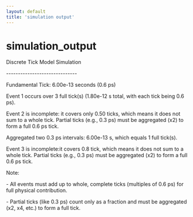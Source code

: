 ```yaml
---
layout: default
title: 'simulation output'
---
```


<h1>simulation_output</h1>
<p>Discrete Tick Model Simulation</p>
<p>------------------------------</p>
<p>Fundamental Tick: 6.00e-13 seconds (0.6 ps)</p>
<p>
  Event 1 occurs over 3 full tick(s) (1.80e-12 s total, with each tick being 0.6
  ps).
</p>
<p>
  Event 2 is incomplete: it covers only 0.50 ticks, which means it does not sum
  to a whole tick. Partial ticks (e.g., 0.3 ps) must be aggregated (x2) to form
  a full 0.6 ps tick.
</p>
<p>Aggregated two 0.3 ps intervals: 6.00e-13 s, which equals 1 full tick(s).</p>
<p>
  Event 3 is incomplete:it covers 0.8 tick, which means it does not sum to a
  whole tick. Partial ticks (e.g., 0.3 ps) must be aggregated (x2) to form a
  full 0.6 ps tick.
</p>
<p>Note:</p>
<p>
  - All events must add up to whole, complete ticks (multiples of 0.6 ps) for
  full physical contribution.
</p>
<p>
  - Partial ticks (like 0.3 ps) count only as a fraction and must be aggregated
  (x2, x4, etc.) to form a full tick.
</p>
